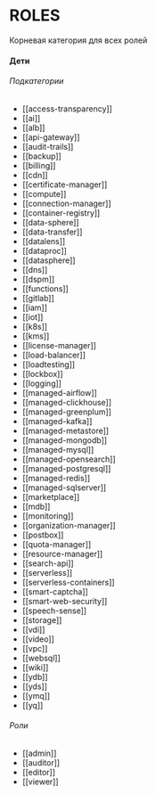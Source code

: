# ROLES

Корневая категория для всех ролей


#### Дети

###### Подкатегории
- [[access-transparency]]
- [[ai]]
- [[alb]]
- [[api-gateway]]
- [[audit-trails]]
- [[backup]]
- [[billing]]
- [[cdn]]
- [[certificate-manager]]
- [[compute]]
- [[connection-manager]]
- [[container-registry]]
- [[data-sphere]]
- [[data-transfer]]
- [[datalens]]
- [[dataproc]]
- [[datasphere]]
- [[dns]]
- [[dspm]]
- [[functions]]
- [[gitlab]]
- [[iam]]
- [[iot]]
- [[k8s]]
- [[kms]]
- [[license-manager]]
- [[load-balancer]]
- [[loadtesting]]
- [[lockbox]]
- [[logging]]
- [[managed-airflow]]
- [[managed-clickhouse]]
- [[managed-greenplum]]
- [[managed-kafka]]
- [[managed-metastore]]
- [[managed-mongodb]]
- [[managed-mysql]]
- [[managed-opensearch]]
- [[managed-postgresql]]
- [[managed-redis]]
- [[managed-sqlserver]]
- [[marketplace]]
- [[mdb]]
- [[monitoring]]
- [[organization-manager]]
- [[postbox]]
- [[quota-manager]]
- [[resource-manager]]
- [[search-api]]
- [[serverless]]
- [[serverless-containers]]
- [[smart-captcha]]
- [[smart-web-security]]
- [[speech-sense]]
- [[storage]]
- [[vdi]]
- [[video]]
- [[vpc]]
- [[websql]]
- [[wiki]]
- [[ydb]]
- [[yds]]
- [[ymq]]
- [[yq]]

###### Роли
- [[admin]]
- [[auditor]]
- [[editor]]
- [[viewer]]
